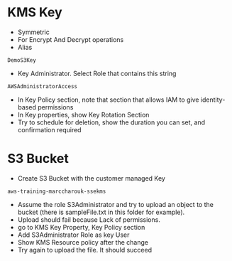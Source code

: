 # KMS Key

* Symmetric
* For Encrypt And Decrypt operations
* Alias

```
DemoS3Key
```
  
* Key Administrator. Select Role that contains this string

```
AWSAdministratorAccess
```

* In Key Policy section, note that section that allows IAM to give identity-based permissions
* In Key properties, show Key Rotation Section
* Try to schedule for deletion, show the duration you can set, and confirmation required

# S3 Bucket

* Create S3 Bucket with the customer managed Key

```
aws-training-marccharouk-ssekms
```


* Assume the role S3Administrator and try to upload an object to the bucket (there is sampleFile.txt in this folder for example). 
* Upload should fail because Lack of permissions.
* go to KMS Key Property, Key Policy section
* Add S3Administrator Role as key User
* Show KMS Resource policy after the change
* Try again to upload the file. It should succeed
